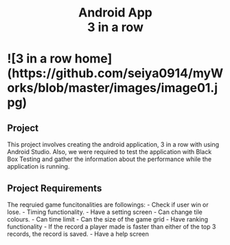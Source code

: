 <!--ver1.0 README for android app-->
<h1 align="center">Android App<br>3 in a row<h1>
![3 in a row home](https://github.com/seiya0914/myWorks/blob/master/images/image01.jpg)
<h2>Project</h2>
This project involves creating the android application, 3 in a row with using Android Studio.
Also, we were required to test the application with Black Box Testing and gather the information about the performance 
while the application is running. 

<h2>Project Requirements</h2>
The reqruied game funcitonalities are followings:
- Check if user win or lose.
- Timing functionality.
- Have a setting screen
  - Can change tile colours.
  - Can time limit
  - Can the size of the game grid
- Have ranking functionality
  - If the record a player made is faster than either of the top 3 records, the record is saved.
- Have a help screen
